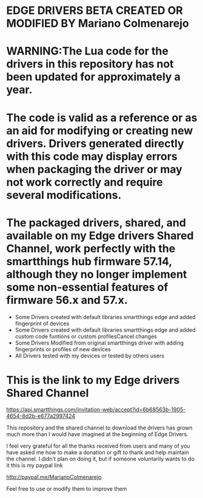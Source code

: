# EDGE DRIVERS BETA CREATED OR MODIFIED BY Mariano Colmenarejo

# WARNING:The Lua code for the drivers in this repository has not been updated for approximately a year.

# The code is valid as a reference or as an aid for modifying or creating new drivers. Drivers generated directly with this code may display errors when packaging the driver or may not work correctly and require several modifications.

# The packaged drivers, shared, and available on my Edge drivers Shared Channel, work perfectly with the smartthings hub firmware 57.14, although they no longer implement some non-essential features of firmware 56.x and 57.x.

- Some Drivers created with default libraries smartthings edge and added fingerprint of devices
- Some Drivers created with default libraries smartthings edge and added custom code funtions or custom profilesCancel changes
- Some Drivers Modified from original smartthings driver with adding fingerprints or profiles of new devices
- All Drivers tested with my devices or tested by others users

# This is the link to my Edge drivers Shared Channel

https://api.smartthings.com/invitation-web/accept?id=6b68563b-1905-4654-8d2b-e677a2997424

This repository and the shared channel to download the drivers has grown much more than I would have imagined at the beginning of Edge Drivers.

I feel very grateful for all the thanks received from users and many of you have asked me how to make a donation or gift to thank and help maintain the channel. 
I didn't plan on doing it, but if someone voluntarily wants to do it this is my paypal link

http://paypal.me/MarianoColmenarejo

Feel free to use or modify them to improve them

